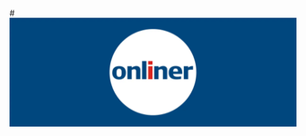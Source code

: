 #![Onliner.by](https://github.com/YuliaRauchuk/Diploma_RAICHUK_Yuliya_QA_ONLINER/blob/master/ONLINER-LOGO.webp)
